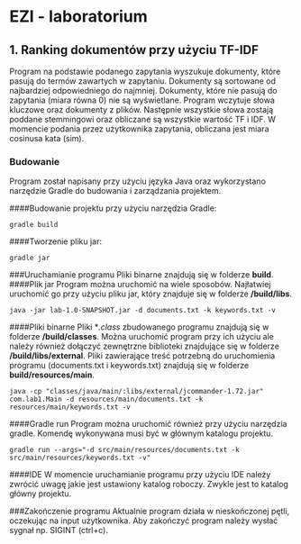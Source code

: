 # EZI - laboratorium
## 1. Ranking dokumentów przy użyciu TF-IDF
Program na podstawie podanego zapytania wyszukuje dokumenty, które pasują do termów zawartych w zapytaniu.
Dokumenty są sortowane od najbardziej odpowiedniego do najmniej. Dokumenty, które nie pasują do zapytania (miara równa 0) nie są wyświetlane.
Program wczytuje słowa kluczowe oraz dokumenty z plików. Następnie wszystkie słowa zostają poddane stemmingowi oraz obliczane są wszystkie wartość TF i IDF.
W momencie podania przez użytkownika zapytania, obliczana jest miara cosinusa kata (sim).

### Budowanie
Program został napisany przy użyciu języka Java oraz wykorzystano narzędzie Gradle do budowania i zarządzania projektem.

####Budowanie projektu przy użyciu narzędzia Gradle:
```
gradle build
```

####Tworzenie pliku jar:
```
gradle jar
```

###Uruchamianie programu
Pliki binarne znajdują się w folderze **build**.
####Plik jar
Program można uruchomić na wiele sposobów. Najłatwiej uruchomić go przy użyciu pliku jar, który znajduje się w folderze **/build/libs**.

```
java -jar lab-1.0-SNAPSHOT.jar -d documents.txt -k keywords.txt -v
```

####Pliki binarne
Pliki **.class* zbudowanego programu znajdują się w folderze **/build/classes**. Można uruchomić program przy ich użyciu ale należy również dołączyć zewnętrzne biblioteki znajdujące się w folderze **/build/libs/external**. Pliki zawierające treść potrzebną do uruchomienia programu (documents.txt i keywords.txt) znajdują się w folderze **build/resources/main**.
```
java -cp "classes/java/main/:libs/external/jcommander-1.72.jar" com.lab1.Main -d resources/main/documents.txt -k resources/main/keywords.txt -v
```

####Gradle run
Program można uruchomić również przy użyciu narzędzia gradle. Komendę wykonywana musi być w głównym katalogu projektu.
```
gradle run --args="-d src/main/resources/documents.txt -k src/main/resources/keywords.txt -v"
```

####IDE
W momencie uruchamianie programu przy użyciu IDE należy zwrócić uwagę jakie jest ustawiony katalog roboczy. Zwykle jest to katalog główny projektu.

###Zakończenie programu
Aktualnie program działa w nieskończonej pętli, oczekując na input użytkownika. Aby zakończyć program należy wysłać sygnał np. SIGINT (ctrl+c).
